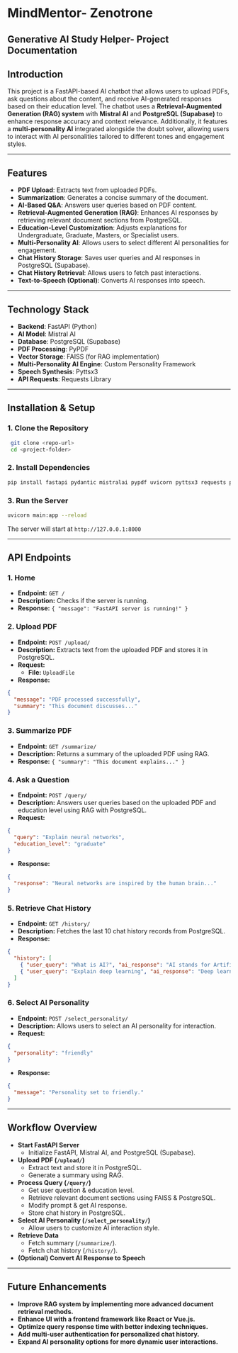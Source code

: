 # **MindMentor- Zenotrone**
## **Generative AI Study Helper- Project Documentation**

## **Introduction**
This project is a FastAPI-based AI chatbot that allows users to upload PDFs, ask questions about the content, and receive AI-generated responses based on their education level. The chatbot uses a **Retrieval-Augmented Generation (RAG) system** with **Mistral AI** and **PostgreSQL (Supabase)** to enhance response accuracy and context relevance. Additionally, it features a **multi-personality AI** integrated alongside the doubt solver, allowing users to interact with AI personalities tailored to different tones and engagement styles.

---

## **Features**
- **PDF Upload**: Extracts text from uploaded PDFs.
- **Summarization**: Generates a concise summary of the document.
- **AI-Based Q&A**: Answers user queries based on PDF content.
- **Retrieval-Augmented Generation (RAG)**: Enhances AI responses by retrieving relevant document sections from PostgreSQL.
- **Education-Level Customization**: Adjusts explanations for Undergraduate, Graduate, Masters, or Specialist users.
- **Multi-Personality AI**: Allows users to select different AI personalities for engagement.
- **Chat History Storage**: Saves user queries and AI responses in PostgreSQL (Supabase).
- **Chat History Retrieval**: Allows users to fetch past interactions.
- **Text-to-Speech (Optional)**: Converts AI responses into speech.

---

## **Technology Stack**
- **Backend**: FastAPI (Python)
- **AI Model**: Mistral AI
- **Database**: PostgreSQL (Supabase)
- **PDF Processing**: PyPDF
- **Vector Storage**: FAISS (for RAG implementation)
- **Multi-Personality AI Engine**: Custom Personality Framework
- **Speech Synthesis**: Pyttsx3
- **API Requests**: Requests Library

---

## **Installation & Setup**
### **1. Clone the Repository**
```bash
 git clone <repo-url>
 cd <project-folder>
```

### **2. Install Dependencies**
```bash
pip install fastapi pydantic mistralai pypdf uvicorn pyttsx3 requests python-dotenv faiss psycopg2
```

### **3. Run the Server**
```bash
uvicorn main:app --reload
```

The server will start at `http://127.0.0.1:8000`

---

## **API Endpoints**
### **1. Home**
- **Endpoint:** `GET /`
- **Description:** Checks if the server is running.
- **Response:** `{ "message": "FastAPI server is running!" }`

### **2. Upload PDF**
- **Endpoint:** `POST /upload/`
- **Description:** Extracts text from the uploaded PDF and stores it in PostgreSQL.
- **Request:**
  - **File:** `UploadFile`
- **Response:**
```json
{
  "message": "PDF processed successfully",
  "summary": "This document discusses..."
}
```

### **3. Summarize PDF**
- **Endpoint:** `GET /summarize/`
- **Description:** Returns a summary of the uploaded PDF using RAG.
- **Response:** `{ "summary": "This document explains..." }`

### **4. Ask a Question**
- **Endpoint:** `POST /query/`
- **Description:** Answers user queries based on the uploaded PDF and education level using RAG with PostgreSQL.
- **Request:**
```json
{
  "query": "Explain neural networks",
  "education_level": "graduate"
}
```
- **Response:**
```json
{
  "response": "Neural networks are inspired by the human brain..."
}
```

### **5. Retrieve Chat History**
- **Endpoint:** `GET /history/`
- **Description:** Fetches the last 10 chat history records from PostgreSQL.
- **Response:**
```json
{
  "history": [
    { "user_query": "What is AI?", "ai_response": "AI stands for Artificial Intelligence..." },
    { "user_query": "Explain deep learning", "ai_response": "Deep learning is a subset of machine learning..." }
  ]
}
```

### **6. Select AI Personality**
- **Endpoint:** `POST /select_personality/`
- **Description:** Allows users to select an AI personality for interaction.
- **Request:**
```json
{
  "personality": "friendly"
}
```
- **Response:**
```json
{
  "message": "Personality set to friendly."
}
```

---

## **Workflow Overview**
- **Start FastAPI Server**
  - Initialize FastAPI, Mistral AI, and PostgreSQL (Supabase).
- **Upload PDF (`/upload/`)**
  - Extract text and store it in PostgreSQL.
  - Generate a summary using RAG.
- **Process Query (`/query/`)**
  - Get user question & education level.
  - Retrieve relevant document sections using FAISS & PostgreSQL.
  - Modify prompt & get AI response.
  - Store chat history in PostgreSQL.
- **Select AI Personality (`/select_personality/`)**
  - Allow users to customize AI interaction style.
- **Retrieve Data**
  - Fetch summary (`/summarize/`).
  - Fetch chat history (`/history/`).
- **(Optional) Convert AI Response to Speech**

---

## **Future Enhancements**
- **Improve RAG system by implementing more advanced document retrieval methods.**
- **Enhance UI with a frontend framework like React or Vue.js.**
- **Optimize query response time with better indexing techniques.**
- **Add multi-user authentication for personalized chat history.**
- **Expand AI personality options for more dynamic user interactions.**
